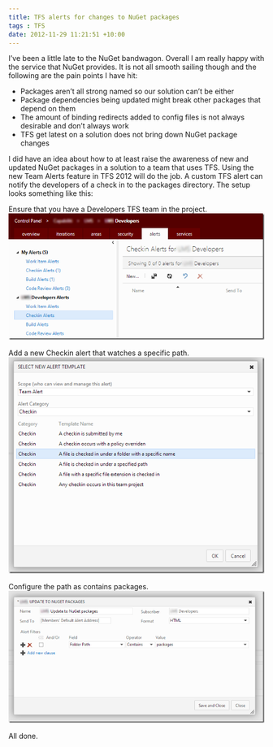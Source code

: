 ```yaml
---
title: TFS alerts for changes to NuGet packages
tags : TFS
date: 2012-11-29 11:21:51 +10:00
---
```


I’ve been a little late to the NuGet bandwagon. Overall I am really happy with the service that NuGet provides. It is not all smooth sailing though and the following are the pain points I have hit:

* Packages aren’t all strong named so our solution can’t be either
* Package dependencies being updated might break other packages that depend on them
* The amount of binding redirects added to config files is not always desirable and don’t always work
* TFS get latest on a solution does not bring down NuGet package changes

<!--more-->

I did have an idea about how to at least raise the awareness of new and updated NuGet packages in a solution to a team that uses TFS. Using the new Team Alerts feature in TFS 2012 will do the job. A custom TFS alert can notify the developers of a check in to the packages directory. The setup looks something like this:

Ensure that you have a Developers TFS team in the project.  
![image][0]

Add a new Checkin alert that watches a specific path.  
![image][1]

Configure the path as contains packages.  
![image][2]

All done.

[0]: /files/image_144.png
[1]: /files/image_145.png
[2]: /files/image_146.png
